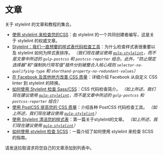 # 文章

关于 stylelint 的文章和教程的集合。

-   [使用 stylelint 来检查您的CSS](https://css-tricks.com/stylelint/)：由 stylelint 的一个共同创建者编写，这是关于 stylelint 的权威文章。
-   [Stylelint：我们一直想要的样式表代码检查工具](https://www.smashingmagazine.com/2016/05/stylelint-the-style-sheet-linter-weve-always-wanted/)：为什么检查样式表很重要以及 stylelint 如何为样式表排序。 *（我们现在建议使用 [`gulp-stylelint`](https://github.com/olegskl/gulp-stylelint)，而不是文章中所述的 `gulp-postcss` 和 `postcss-reporter` 组合。此外，“防止限定选择器”和“强制执行简写值”插件分别被整合入核心规则 `selector-no-qualifying-type` 和 `shorthand-property-no-redundant-values`）*
-   [在 Facebook 及其他地方改善 CSS 质量](https://code.facebook.com/posts/879890885467584/improving-css-quality-at-facebook-and-beyond)：详细介绍 Facebook 从自定义 CSS linter 到 stylelint 的转换。
-   [如何使用 Stylelint 检查 Sass/CSS](http://www.creativenightly.com/2016/02/How-to-lint-your-css-with-stylelint/)：CSS 代码检查简介。 *（如上所述，我们现在建议使用 [`gulp-stylelint`](https://github.com/olegskl/gulp-stylelint)，而不是文章中所述的 `gulp-postcss` 和 `postcss-reporter` 组合）*
-   [使用 PostCSS 提高您的 CSS 质量](https://www.sitepoint.com/improving-the-quality-of-your-css-with-postcss/)：介绍各种 PostCSS 代码检查工具。 *（如上所述，我们现在建议使用 [`gulp-stylelint`](https://github.com/olegskl/gulp-stylelint)）*
-   [使用 Stylelint 清洁您的样式表](https://benfrain.com/floss-your-style-sheets-with-stylelint/)：第一篇关于stylelint的文章。 *（如上所述，我们现在建议使用 [`gulp-stylelint`](https://github.com/olegskl/gulp-stylelint)）*
-   [如何使用 stylelint 检查 SCSS](https://medium.com/@bjankord/how-to-lint-scss-with-stylelint-dc87809a9878)：一篇介绍了如何使用 stylelint 来检查 SCSS 的指南。

请发送拉取请求将您自己的文章添加到列表中。
